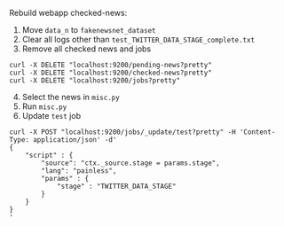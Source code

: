 Rebuild webapp checked-news:
1. Move `data_n` to `fakenewsnet_dataset`
2. Clear all logs other than `test_TWITTER_DATA_STAGE_complete.txt`
3. Remove all checked news and jobs
```
curl -X DELETE "localhost:9200/pending-news?pretty"
curl -X DELETE "localhost:9200/checked-news?pretty"
curl -X DELETE "localhost:9200/jobs?pretty"
```
4. Select the news in `misc.py`
5. Run `misc.py`
6. Update `test` job
```
curl -X POST "localhost:9200/jobs/_update/test?pretty" -H 'Content-Type: application/json' -d'
{
    "script" : {
        "source": "ctx._source.stage = params.stage",
        "lang": "painless",
        "params" : {
            "stage" : "TWITTER_DATA_STAGE"
        }
    }
}
'
```